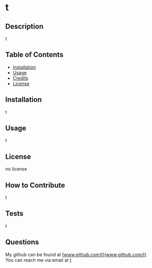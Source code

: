 # t

  

  ## Description
  
  t
  
  ## Table of Contents
  
  - [Installation](#installation)
  - [Usage](#usage)
  - [Credits](#credits)
  - [License](#license)
  
  ## Installation
  
  t
  
  ## Usage
  
  t
  
  ## License
  
  no license
  
  ## How to Contribute
  
  t
  
  ## Tests
  
  t
  
  ## Questions
  My github can be found at [www.github.com/t](www.github.com/t)<br/>
  You can reach me via email at [t](t)
  